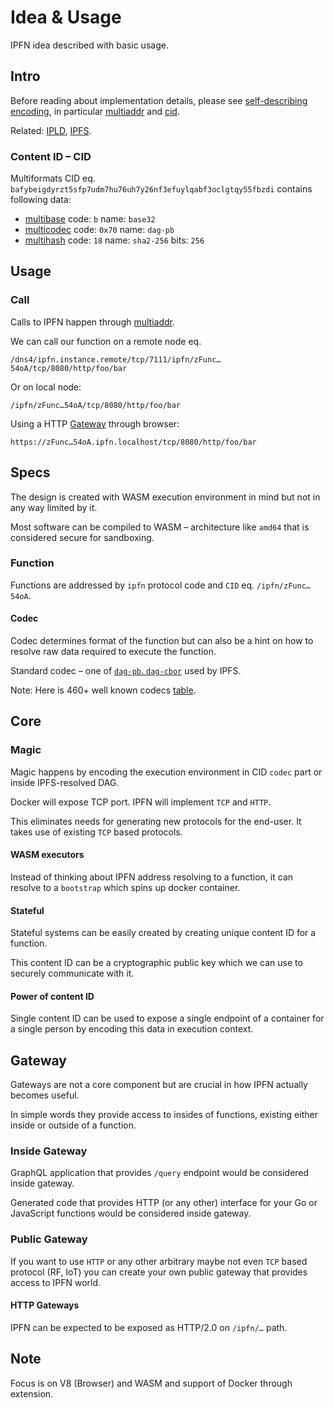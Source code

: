 # Idea & Usage

IPFN idea described with basic usage.

## Intro

Before reading about implementation details, please see [self-describing encoding](https://multiformats.io/),
in particular [multiaddr](https://multiformats.io/multiaddr/) and [cid](#content-id--cid).

Related: [IPLD](https://docs.ipld.io/), [IPFS](https://ipfs.io/).

### Content ID – CID

Multiformats CID eq. `bafybeigdyrzt5sfp7udm7hu76uh7y26nf3efuylqabf3oclgtqy55fbzdi` contains following data:

* [multibase](https://multiformats.io/multibase/) code: `b` name: `base32`
* [multicodec](https://multiformats.io/multicodec/) code: `0x70` name: `dag-pb`
* [multihash](https://multiformats.io/multihash/) code: `18` name: `sha2-256` bits: `256`

## Usage

### Call

Calls to IPFN happen through [multiaddr](https://multiformats.io/multiaddr/).

We can call our function on a remote node eq.

```
/dns4/ipfn.instance.remote/tcp/7111/ipfn/zFunc…54oA/tcp/8080/http/foo/bar
```

Or on local node:

```
/ipfn/zFunc…54oA/tcp/8080/http/foo/bar
```

Using a HTTP [Gateway](#gateway) through browser:

```
https://zFunc…54oA.ipfn.localhost/tcp/8080/http/foo/bar
```

## Specs

The design is created with WASM execution environment in mind but not in any way limited by it.

Most software can be compiled to WASM – architecture like `amd64` that is considered secure for sandboxing.

### Function

Functions are addressed by `ipfn` protocol code and `CID` eq. `/ipfn/zFunc…54oA`.

#### Codec

Codec determines format of the function but can also be a hint on how to resolve raw data required to execute the function.

Standard codec – one of [`dag-pb`. `dag-cbor`](https://github.com/ipld/specs/blob/master/block-layer/codecs/dag-pb.md) used by IPFS.

Note: Here is 460+ well known codecs [table](https://github.com/multiformats/multicodec/blob/master/table.csv).

## Core

### Magic

Magic happens by encoding the execution environment in CID `codec` part or inside IPFS-resolved DAG.

Docker will expose TCP port. IPFN will implement `TCP` and `HTTP`.

This eliminates needs for generating new protocols for the end-user.
It takes use of existing `TCP` based protocols.

#### WASM executors

Instead of thinking about IPFN address resolving to a function, it can resolve to a `bootstrap` which spins up docker container.

#### Stateful

Stateful systems can be easily created by creating unique content ID for a function.

This content ID can be a cryptographic public key which we can use to securely communicate with it.

#### Power of content ID

Single content ID can be used to expose a single endpoint of a container for a single person by encoding this data in execution context.

## Gateway

Gateways are not a core component but are crucial in how IPFN actually becomes useful.

In simple words they provide access to insides of functions, existing either inside or outside of a function.

### Inside Gateway

GraphQL application that provides `/query` endpoint would be considered inside gateway.

Generated code that provides HTTP (or any other) interface for your Go or JavaScript functions would be considered inside gateway.

### Public Gateway

If you want to use `HTTP` or any other arbitrary maybe not even `TCP` based protocol (RF, IoT)
you can create your own public gateway that provides access to IPFN world.

#### HTTP Gateways

IPFN can be expected to be exposed as HTTP/2.0 on `/ipfn/…` path.

## Note

Focus is on V8 (Browser) and WASM and support of Docker through extension.
